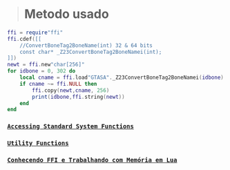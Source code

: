 > # Metodo usado

```lua
ffi = require"ffi"
ffi.cdef([[
    //ConvertBoneTag2BoneName(int) 32 & 64 bits
    const char* _Z23ConvertBoneTag2BoneNamei(int);
]])
newt = ffi.new"char[256]"
for idbone = 0, 302 do
    local cname = ffi.load"GTASA"._Z23ConvertBoneTag2BoneNamei(idbone)
    if cname ~= ffi.NULL then
        ffi.copy(newt,cname, 256)
        print(idbone,ffi.string(newt))
    end
end
```

### [````Accessing Standard System Functions````](https://luajit.org/ext_ffi_tutorial.html)
### [````Utility Functions````](https://luajit.org/ext_ffi_api.html)
### [````Conhecendo FFI e Trabalhando com Memória em Lua````](https://www.blast.hk/threads/196541/)

